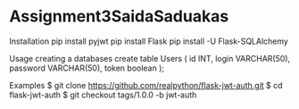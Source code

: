 # Assignment3SaidaSaduakas

Installation
 pip install pyjwt
 pip install Flask
 pip install -U Flask-SQLAlchemy
 
Usage
 creating a databases
  create table Users (
	id INT,
	login VARCHAR(50),
	password VARCHAR(50),
	token boolean
  );


Examples
 $ git clone https://github.com/realpython/flask-jwt-auth.git
 $ cd flask-jwt-auth
 $ git checkout tags/1.0.0 -b jwt-auth
